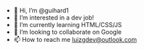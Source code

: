 - 👋 Hi, I’m @guihard1
- 👀 I’m interested in a dev job!
- 🌱 I’m currently learning HTML/CSS/JS
- 💞️ I’m looking to collaborate on Google
- 📫 How to reach me luizgdev@outlook.com
